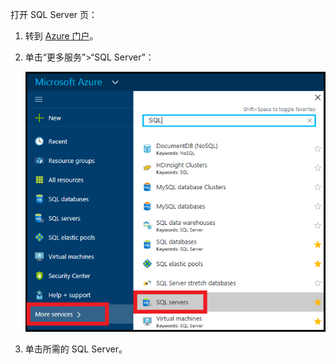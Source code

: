 
打开 SQL Server 页：

1. 转到 [Azure 门户](https://portal.azure.cn)。
2. 单击“更多服务”>“SQL Server”：
   
   ![SQL Server](./media/sql-database-browse-to-server/browse-to-server.png)  

3. 单击所需的 SQL Server。

<!---HONumber=Mooncake_0116_2017-->